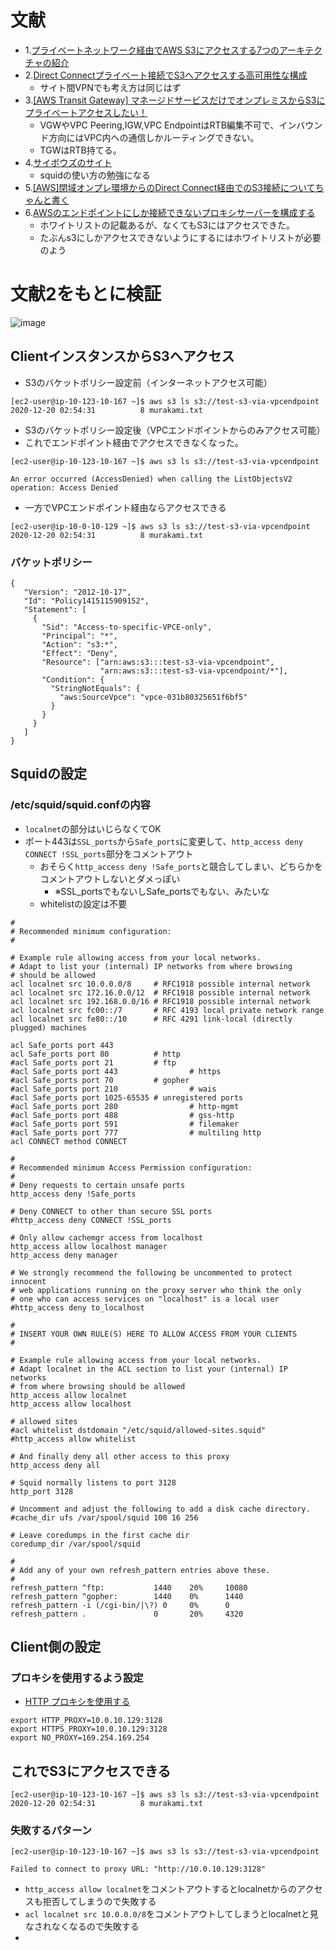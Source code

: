 # 文献
- 1.[プライベートネットワーク経由でAWS S3にアクセスする7つのアーキテクチャの紹介](https://dev.classmethod.jp/articles/how_to_private_connect_s3/)
- 2.[Direct Connectプライベート接続でS3へアクセスする高可用性な構成](https://dev.classmethod.jp/articles/direct-connect-s3/)
  - サイト間VPNでも考え方は同じはず
- 3.[[AWS Transit Gateway] マネージドサービスだけでオンプレミスからS3にプライベートアクセスしたい！](https://dev.classmethod.jp/articles/full-managed-s3-access-with-transit-gateway/)
  - VGWやVPC Peering,IGW,VPC EndpointはRTB編集不可で、インバウンド方向にはVPC内への通信しかルーティングできない。
  - TGWはRTB持てる。
- 4.[サイボウズのサイト](https://blog.cybozu.io/entry/2017/02/03/080000)
  - squidの使い方の勉強になる
- 5.[[AWS]閉域オンプレ環境からのDirect Connect経由でのS3接続についてちゃんと書く](https://qiita.com/Nacht/items/a9a25a4bdbc8c078b0a6)
- 6.[AWSのエンドポイントにしか接続できないプロキシサーバーを構成する](https://dev.classmethod.jp/articles/proxyserver-endpoint/)
  - ホワイトリストの記載あるが、なくてもS3にはアクセスできた。
  - たぶんs3にしかアクセスできないようにするにはホワイトリストが必要のよう
# 文献2をもとに検証
![image](https://user-images.githubusercontent.com/60077121/102713905-ab735e80-430e-11eb-8e5b-8c148a47a01c.png)

## ClientインスタンスからS3へアクセス
- S3のバケットポリシー設定前（インターネットアクセス可能）
```
[ec2-user@ip-10-123-10-167 ~]$ aws s3 ls s3://test-s3-via-vpcendpoint
2020-12-20 02:54:31          8 murakami.txt
```

- S3のバケットポリシー設定後（VPCエンドポイントからのみアクセス可能）
 - これでエンドポイント経由でアクセスできなくなった。
```
[ec2-user@ip-10-123-10-167 ~]$ aws s3 ls s3://test-s3-via-vpcendpoint

An error occurred (AccessDenied) when calling the ListObjectsV2 operation: Access Denied
```
- 一方でVPCエンドポイント経由ならアクセスできる
```
[ec2-user@ip-10-0-10-129 ~]$ aws s3 ls s3://test-s3-via-vpcendpoint
2020-12-20 02:54:31          8 murakami.txt
```


### バケットポリシー
```
{
   "Version": "2012-10-17",
   "Id": "Policy1415115909152",
   "Statement": [
     {
       "Sid": "Access-to-specific-VPCE-only",
       "Principal": "*",
       "Action": "s3:*",
       "Effect": "Deny",
       "Resource": ["arn:aws:s3:::test-s3-via-vpcendpoint",
                    "arn:aws:s3:::test-s3-via-vpcendpoint/*"],
       "Condition": {
         "StringNotEquals": {
           "aws:SourceVpce": "vpce-031b80325651f6bf5"
         }
       }
     }
   ]
}
```

## Squidの設定
### /etc/squid/squid.confの内容
- `localnet`の部分はいじらなくてOK
- ポート443は`SSL_ports`から`Safe_ports`に変更して、`http_access deny CONNECT !SSL_ports`部分をコメントアウト
  - おそらく`http_access deny !Safe_ports`と競合してしまい、どちらかをコメントアウトしないとダメっぽい
    - ※SSL_portsでもないしSafe_portsでもない、みたいな
  - whitelistの設定は不要
```
#
# Recommended minimum configuration:
#

# Example rule allowing access from your local networks.
# Adapt to list your (internal) IP networks from where browsing
# should be allowed
acl localnet src 10.0.0.0/8     # RFC1918 possible internal network
acl localnet src 172.16.0.0/12  # RFC1918 possible internal network
acl localnet src 192.168.0.0/16 # RFC1918 possible internal network
acl localnet src fc00::/7       # RFC 4193 local private network range
acl localnet src fe80::/10      # RFC 4291 link-local (directly plugged) machines

acl Safe_ports port 443
acl Safe_ports port 80          # http
#acl Safe_ports port 21         # ftp
#acl Safe_ports port 443                # https
#acl Safe_ports port 70         # gopher
#acl Safe_ports port 210                # wais
#acl Safe_ports port 1025-65535 # unregistered ports
#acl Safe_ports port 280                # http-mgmt
#acl Safe_ports port 488                # gss-http
#acl Safe_ports port 591                # filemaker
#acl Safe_ports port 777                # multiling http
acl CONNECT method CONNECT

#
# Recommended minimum Access Permission configuration:
#
# Deny requests to certain unsafe ports
http_access deny !Safe_ports

# Deny CONNECT to other than secure SSL ports
#http_access deny CONNECT !SSL_ports

# Only allow cachemgr access from localhost
http_access allow localhost manager
http_access deny manager

# We strongly recommend the following be uncommented to protect innocent
# web applications running on the proxy server who think the only
# one who can access services on "localhost" is a local user
#http_access deny to_localhost

#
# INSERT YOUR OWN RULE(S) HERE TO ALLOW ACCESS FROM YOUR CLIENTS
#

# Example rule allowing access from your local networks.
# Adapt localnet in the ACL section to list your (internal) IP networks
# from where browsing should be allowed
http_access allow localnet
http_access allow localhost

# allowed sites
#acl whitelist dstdomain "/etc/squid/allowed-sites.squid"
#http_access allow whitelist

# And finally deny all other access to this proxy
http_access deny all

# Squid normally listens to port 3128
http_port 3128

# Uncomment and adjust the following to add a disk cache directory.
#cache_dir ufs /var/spool/squid 100 16 256

# Leave coredumps in the first cache dir
coredump_dir /var/spool/squid

#
# Add any of your own refresh_pattern entries above these.
#
refresh_pattern ^ftp:           1440    20%     10080
refresh_pattern ^gopher:        1440    0%      1440
refresh_pattern -i (/cgi-bin/|\?) 0     0%      0
refresh_pattern .               0       20%     4320
```

## Client側の設定
### プロキシを使用するよう設定
- [HTTP プロキシを使用する](https://docs.aws.amazon.com/ja_jp/cli/latest/userguide/cli-configure-proxy.html)
```
export HTTP_PROXY=10.0.10.129:3128
export HTTPS_PROXY=10.0.10.129:3128
export NO_PROXY=169.254.169.254
```

## これでS3にアクセスできる
```
[ec2-user@ip-10-123-10-167 ~]$ aws s3 ls s3://test-s3-via-vpcendpoint
2020-12-20 02:54:31          8 murakami.txt
```

### 失敗するパターン
```
[ec2-user@ip-10-123-10-167 ~]$ aws s3 ls s3://test-s3-via-vpcendpoint

Failed to connect to proxy URL: "http://10.0.10.129:3128"
```
- `http_access allow localnet`をコメントアウトするとlocalnetからのアクセスも拒否してしまうので失敗する
- `acl localnet src 10.0.0.0/8`をコメントアウトしてしまうとlocalnetと見なされなくなるので失敗する
- 

